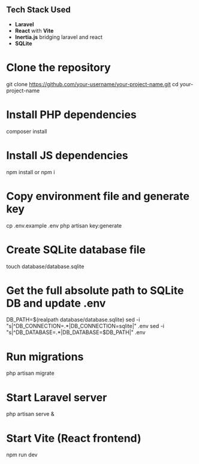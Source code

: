 ## Tech Stack Used

- **Laravel**
- **React** with **Vite**
- **Inertia.js** bridging laravel and react
- **SQLite**

# Clone the repository
git clone https://github.com/your-username/your-project-name.git
cd your-project-name

# Install PHP dependencies
composer install

# Install JS dependencies
npm install or npm i

# Copy environment file and generate key
cp .env.example .env
php artisan key:generate

# Create SQLite database file
touch database/database.sqlite

# Get the full absolute path to SQLite DB and update .env
DB_PATH=$(realpath database/database.sqlite)
sed -i "s|^DB_CONNECTION=.*|DB_CONNECTION=sqlite|" .env
sed -i "s|^DB_DATABASE=.*|DB_DATABASE=$DB_PATH|" .env

# Run migrations
php artisan migrate

# Start Laravel server
php artisan serve &
# Start Vite (React frontend)
npm run dev
